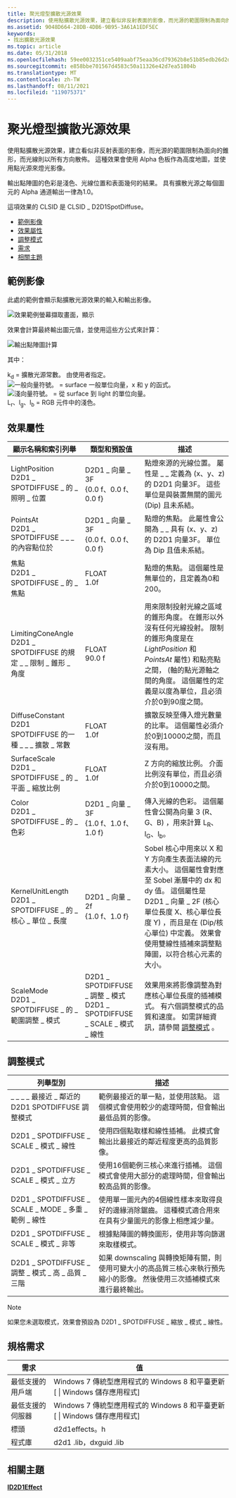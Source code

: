 ```yaml
---
title: 聚光燈型擴散光源效果
description: 使用點擴散光源效果，建立看似非反射表面的影像，而光源的範圍限制為面向的錐形，而光線則以所有方向散佈。
ms.assetid: 9048D664-28DB-4DB6-9B95-3A61A1EDF5EC
keywords:
- 找出擴散光源效果
ms.topic: article
ms.date: 05/31/2018
ms.openlocfilehash: 59ee0032351ce5409aabf75eaa36cd79362b8e51b85edb26d2d1d06ca9346bfe
ms.sourcegitcommit: e858bbe701567d4583c50a11326e42d7ea51804b
ms.translationtype: MT
ms.contentlocale: zh-TW
ms.lasthandoff: 08/11/2021
ms.locfileid: "119075371"
---
```

# <a name="spot-diffuse-lighting-effect"></a>聚光燈型擴散光源效果

使用點擴散光源效果，建立看似非反射表面的影像，而光源的範圍限制為面向的錐形，而光線則以所有方向散佈。 這種效果會使用 Alpha 色板作為高度地圖，並使用點光源來燈光影像。

輸出點陣圖的色彩是淺色、光線位置和表面幾何的結果。 具有擴散光源之每個圖元的 Alpha 通道輸出一律為1.0。

這項效果的 CLSID 是 CLSID \_ D2D1SpotDiffuse。

-   [範例影像](#example-image)
-   [效果屬性](#effect-properties)
-   [調整模式](#scale-modes)
-   [需求](#requirements)
-   [相關主題](#related-topics)

## <a name="example-image"></a>範例影像

此處的範例會顯示點擴散光源效果的輸入和輸出影像。

![效果範例螢幕擷取畫面，顯示 ](images/spot-diffuse-example.png)

效果會計算最終輸出圖元值，並使用這些方公式來計算：

![輸出點陣圖計算](images/spot-diffuse-formula.png)

其中：<dl> k<sub>d</sub> = 擴散光源常數。 由使用者指定。  
![一般向量符號。](images/point-spec-mathchar-n.png) = surface 一般單位向量，x 和 y 的函式。  
![淺向量符號。](images/distant-spec-mathchar-l.png) = 從 surface 到 light 的單位向量。  
L<sub>r</sub>、l<sub>g</sub>、l<sub>b</sub> = RGB 元件中的淺色。  
</dl>

## <a name="effect-properties"></a>效果屬性



| 顯示名稱和索引列舉                                                     | 類型和預設值                                                                      | 描述                                                                                                                                                                                                                                                                                                                                                                                              |
|----------------------------------------------------------------------------------------|---------------------------------------------------------------------------------------------|----------------------------------------------------------------------------------------------------------------------------------------------------------------------------------------------------------------------------------------------------------------------------------------------------------------------------------------------------------------------------------------------------------|
| LightPosition<br/> D2D1 \_ SPOTDIFFUSE \_ 的 \_ 照明 \_ 位置<br/>           | D2D1 \_ 向量 \_ 3F<br/> {0.0 f、0.0 f、0.0 f}<br/>                                   | 點燈來源的光線位置。 屬性是 \_ \_ 定義為 (x、y、z) 的 D2D1 向量3F。 這些單位是與裝置無關的圖元 (Dip) 且未系結。<br/>                                                                                                                                                                                                                   |
| PointsAt<br/> D2D1 \_ SPOTDIFFUSE \_ \_ \_ 的內容點位於<br/>                     | D2D1 \_ 向量 \_ 3F<br/> {0.0 f、0.0 f、0.0 f}<br/>                                   | 點燈的焦點。 此屬性會公開為 \_ \_ 具有 (x、y、z) 的 D2D1 向量3F。 單位為 Dip 且值未系結。<br/>                                                                                                                                                                                                                                          |
| 焦點<br/> D2D1 \_ SPOTDIFFUSE \_ 的 \_ 焦點<br/>                             | FLOAT<br/> 1.0f<br/>                                                            | 點燈的焦點。 這個屬性是無單位的，且定義為0和200。<br/>                                                                                                                                                                                                                                                                                                      |
| LimitingConeAngle<br/> D2D1 \_ SPOTDIFFUSE 的規定 \_ \_ 限制 \_ 錐形 \_ 角度<br/> | FLOAT<br/> 90.0 f<br/>                                                           | 用來限制投射光線之區域的錐形角度。 在錐形以外沒有任何光線投射。 限制的錐形角度是在 *LightPosition* 和 *PointsAt* 屬性) 和點亮點之間， (軸的點光源軸之間的角度。 這個屬性的定義是以度為單位，且必須介於0到90度之間。<br/>                                            |
| DiffuseConstant<br/> D2D1 SPOTDIFFUSE 的一種 \_ \_ \_ 擴散 \_ 常數<br/>       | FLOAT<br/> 1.0f<br/>                                                            | 擴散反映至傳入燈光數量的比率。 這個屬性必須介於0到10000之間，而且沒有用。 <br/>                                                                                                                                                                                                                                                                     |
| SurfaceScale<br/> D2D1 \_ SPOTDIFFUSE \_ 的 \_ 平面 \_ 縮放比例<br/>             | FLOAT<br/> 1.0f<br/>                                                            | Z 方向的縮放比例。 介面比例沒有單位，而且必須介於0到10000之間。<br/>                                                                                                                                                                                                                                                                                          |
| Color<br/> D2D1 \_ SPOTDIFFUSE \_ 的 \_ 色彩<br/>                             | D2D1 \_ 向量 \_ 3F<br/> {1.0 f、1.0 f、1.0 f}<br/>                                   | 傳入光線的色彩。 這個屬性會公開為向量 3 (R、G、B) ，用來計算 L<sub>R</sub>、l<sub>G</sub>、l<sub>b</sub>。 <br/>                                                                                                                                                                                                                                         |
| KernelUnitLength<br/> D2D1 \_ SPOTDIFFUSE \_ 的 \_ 核心 \_ 單位 \_ 長度<br/>   | D2D1 \_ 向量 \_ 2f<br/> {1.0 f、1.0 f}<br/>                                         | Sobel 核心中用來以 X 和 Y 方向產生表面法線的元素大小。 這個屬性會對應至 Sobel 漸層中的 dx 和 dy 值。 這個屬性是 D2D1 \_ 向量 \_ 2F (核心單位長度 X、核心單位長度 Y) ，而且是在 (Dip/核心單位) 中定義。 效果會使用雙線性插補來調整點陣圖，以符合核心元素的大小。<br/> |
| ScaleMode<br/> D2D1 \_ SPOTDIFFUSE \_ 的 \_ 範圍調整 \_ 模式<br/>                   | D2D1 \_ SPOTDIFFUSE \_ 調整 \_ 模式<br/> D2D1 \_ SPOTDIFFUSE \_ SCALE \_ 模式 \_ 線性<br/> | 效果用來將影像調整為對應核心單位長度的插補模式。 有六個調整模式的品質和速度。 如需詳細資訊，請參閱 [調整模式](#scale-modes) 。<br/>                                                                                                                                                                                  |



 

## <a name="scale-modes"></a>調整模式



| 列舉型別                                           | 描述                                                                                                                                                                                          |
|-------------------------------------------------------|------------------------------------------------------------------------------------------------------------------------------------------------------------------------------------------------------|
| \_ \_ \_ \_ 最接近 \_ 鄰近的 D2D1 SPOTDIFFUSE 調整模式     | 範例最接近的單一點，並使用該點。 這個模式會使用較少的處理時間，但會輸出最低品質的影像。                                                                           |
| D2D1 \_ SPOTDIFFUSE \_ SCALE \_ 模式 \_ 線性                | 使用四個點取樣和線性插補。 此模式會輸出比最接近的鄰近程度更高的品質影像。                                                                                   |
| D2D1 \_ SPOTDIFFUSE \_ SCALE \_ 模式 \_ 立方                 | 使用16個範例三核心來進行插補。 這個模式會使用大部分的處理時間，但會輸出較高品質的影像。                                                                        |
| D2D1 \_ SPOTDIFFUSE \_ SCALE \_ MODE \_ 多重 \_ 範例 \_ 線性 | 使用單一圖元內的4個線性樣本來取得良好的邊緣消除鋸齒。 這種模式適合用來在具有少量圖元的影像上相應減少量。                                              |
| D2D1 \_ SPOTDIFFUSE \_ SCALE \_ 模式 \_ 非等           | 根據點陣圖的轉換圖形，使用非等向篩選來取樣模式。                                                                                                     |
| D2D1 \_ SPOTDIFFUSE \_ 調整 \_ 模式 \_ 高 \_ 品質 \_ 三階  | 如果 downscaling 與轉換矩陣有關，則使用可變大小的高品質三核心來執行預先縮小的影像。 然後使用三次插補模式來進行最終輸出。 |



 

> [!Note]  
> 如果您未選取模式，效果會預設為 D2D1 \_ SPOTDIFFUSE \_ 縮放 \_ 模式 \_ 線性。

 

## <a name="requirements"></a>規格需求



| 需求 | 值 |
|--------------------------|------------------------------------------------------------------------------------|
| 最低支援的用戶端 | Windows 7 傳統型應用程式的 Windows 8 和平臺更新 \[ \| Windows 儲存應用程式\] |
| 最低支援的伺服器 | Windows 7 傳統型應用程式的 Windows 8 和平臺更新 \[ \| Windows 儲存應用程式\] |
| 標頭                   | d2d1effects。h                                                                      |
| 程式庫                  | d2d1 .lib，dxguid .lib                                                               |



 

## <a name="related-topics"></a>相關主題

<dl> <dt>

[**ID2D1Effect**](/windows/win32/api/d2d1_1/nn-d2d1_1-id2d1effect)
</dt> </dl>

 

